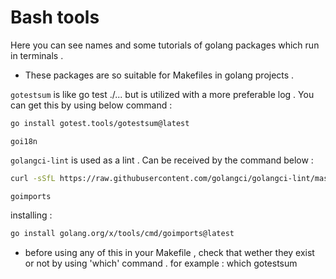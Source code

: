 # Bash tools 

Here you can see names and some tutorials of golang packages which run
in terminals . 
* These packages are so suitable for Makefiles in golang projects .

`gotestsum` is like go test ./... but is utilized with a more preferable log . You can get this
by using below command : 
```bash
go install gotest.tools/gotestsum@latest
```

`goi18n`

`golangci-lint` is used as a lint . Can be received by the command below : 

```bash
curl -sSfL https://raw.githubusercontent.com/golangci/golangci-lint/master/install.sh | sh -s -- -b $(shell go env GOPATH)/bin;
```

`goimports`

installing :
```bash
go install golang.org/x/tools/cmd/goimports@latest
```

* before using any of this in your Makefile , check that wether they exist
or not by using 'which' command . for example : which gotestsum 
